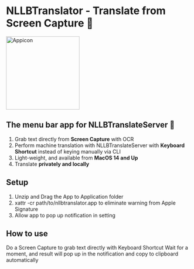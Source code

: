 # NLLBTranslator - Translate from Screen Capture 🌟
<img width="200" alt="Appicon" src="https://github.com/user-attachments/assets/f5474dc8-5c59-461a-9a8f-d9f2f38e30ca" />

## The menu bar app for NLLBTranslateServer 💬
1. Grab text directly from **Screen Capture** with OCR 
2. Perform machine translation with NLLBTranslateServer with **Keyboard Shortcut** instead of keying manually via CLI
3. Light-weight, and available from **MacOS 14 and Up**
4. Translate **privately and locally**

## Setup
1. Unzip and Drag the App to Application folder
2. xattr -cr path/to/nllbtranslator.app to eliminate warning from Apple Signature
3. Allow app to pop up notification in setting

## How to use
Do a Screen Capture to grab text directly with Keyboard Shortcut
Wait for a moment, and result will pop up in the notification and copy to clipboard automatically
